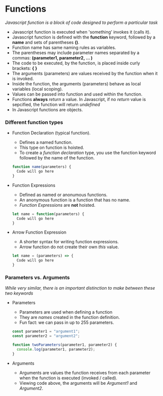 # Functions

_Javascript function is a block of code designed to perform a particular task_

- Javascript function is executed when 'something' invokes it (calls it).
- Javascript function is defined with the **function** keyword, followed by a **name** and sets of parentheses **()**.
- Function name has same naming rules as variables.
- The parentheses may include parameter names separated by a commas: **(parameter1, parameter2, ... )**
- The code to be executed, by the function, is placed inside curly brackets: **{ }**
- The arguments (parameters) are values received by the function when it is invoked.
- Inside the function, the arguments (parameters) behave as local variables (local scoping).
- Values can be passed into function and used within the function.
- Functions **always** _return_ a value. In Javascript, if no _return_ value is sepcified, the function will return _undefined_
- In Javascript functions are objects.

### Different function types

- Function Declaration (typical function).

  - Defines a named function.
  - This type on function is hoisted.
  - To create a _function declaration_ type, you use the function keyword followed by the name of the function.

  ```javascript
  function name(parameters) {
    Code will go here
  }
  ```

- Function Expressions

  - Defined as named or anonumous functions.
  - An anonymous function is a function that has no name.
  - _Function Expressions_ are **not** hoisted.

  ```javascript
  let name = function(parameters) {
    Code will go here
  }
  ```

- Arrow Function Expression
  - A shorter syntax for writing function expressions.
  - Arrow function do not create their own _this_ value.
  ```javascript
  let name = (parameters) => {
    Code will go here
  }
  ```

### Parameters vs. Arguments

_While very similar, there is an important distinction to make between these two keywords_

- Parameters

  - Parameters are used when defining a function
  - They are _names_ created in the function definition.
  - Fun fact: we can pass in up to 255 parameters.

  ```javascript
  const parameter1 = "argument1";
  const parameter2 = "argument2";

  function twoParameters(parameter1, parameter2) {
    console.log(parameter1, parameter2);
  }
  ```

- Arguments
  - Arguments are values the function receives from each parameter when the function is executed (invoked / called).
  - Viewing code above, the arguments will be _Argument1_ and _Argument2_.
